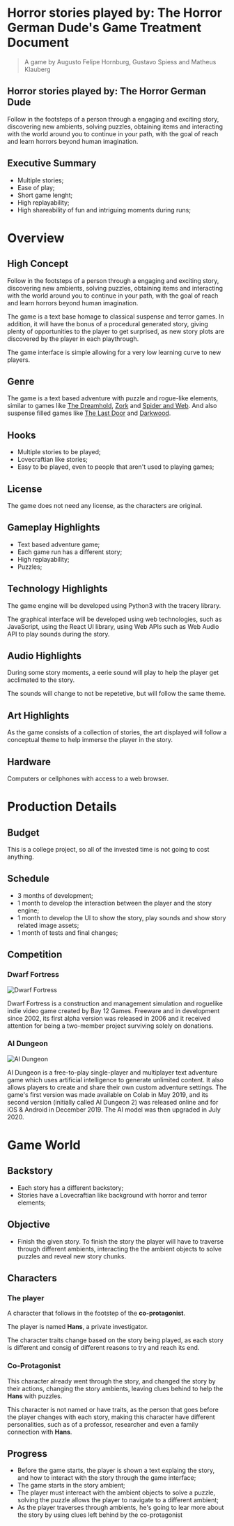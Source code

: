 # Horror stories played by: The Horror German Dude's Game Treatment Document
> A game by Augusto Felipe Hornburg, Gustavo Spiess and Matheus Klauberg

## Horror stories played by: The Horror German Dude

Follow in the footsteps of a person through a engaging and exciting story, discovering new ambients, solving puzzles, obtaining items and interacting with the world around you to continue in your path, with the goal of reach and learn horrors beyond human imagination.

## Executive Summary

* Multiple stories;
* Ease of play;
* Short game lenght;
* High replayability;
* High shareability of fun and intriguing moments during runs;

# Overview

## High Concept

Follow in the footsteps of a person through a engaging and exciting story, discovering new ambients, solving puzzles, obtaining items and interacting with the world around you to continue in your path, with the goal of reach and learn horrors beyond human imagination.

The game is a text base homage to classical suspense and terror games. In addition, it will have the bonus of a procedural generated story, giving plenty of opportunities to the player to get surprised, as new story plots are discovered by the player in each playthrough.

The game interface is simple allowing for a very low learning curve to new players.

## Genre

The game is a text based adventure with puzzle and rogue-like elements, similar to games like [The Dreamhold](https://zarfhome.com/dreamhold/), [Zork](http://textadventures.co.uk/games/view/5zyoqrsugeopel3ffhz_vq/zork) and [Spider and Web](https://www.eblong.com/zarf/zweb/tangle/). And also suspense filled games like [The Last Door](https://thegamekitchen.com/thelastdoor/) and [Darkwood](https://www.darkwoodgame.com).

## Hooks

* Multiple stories to be played;
* Lovecraftian like stories;
* Easy to be played, even to people that aren't used to playing games;

## License

The game does not need any license, as the characters are original.

## Gameplay Highlights

* Text based adventure game;
* Each game run has a different story;
* High replayability;
* Puzzles;

## Technology Highlights

The game engine will be developed using Python3 with the tracery library.

The graphical interface will be developed using web technologies, such as JavaScript, using the React UI library, using Web APIs such as Web Audio API to play sounds during the story.

## Audio Highlights

During some story moments, a eerie sound will play to help the player get acclimated to the story.

The sounds will change to not be repetetive, but will follow the same theme.

## Art Highlights

As the game consists of a collection of stories, the art displayed will follow a conceptual theme to help immerse the player in the story.

## Hardware

Computers or cellphones with access to a web browser.

# Production Details

## Budget

This is a college project, so all of the invested time is not going to cost anything.

## Schedule

* 3 months of development;
* 1 month to develop the interaction between the player and the story engine;
* 1 month to develop the UI to show the story, play sounds and show story related image assets;
* 1 month of tests and final changes;

## Competition

### Dwarf Fortress

![Dwarf Fortress](./dwarf-fortress.png)

Dwarf Fortress is a construction and management simulation and roguelike indie video game created by Bay 12 Games. Freeware and in development since 2002, its first alpha version was released in 2006 and it received attention for being a two-member project surviving solely on donations.

### AI Dungeon

![AI Dungeon](./ai-dungeon.png)

AI Dungeon is a free-to-play single-player and multiplayer text adventure game which uses artificial intelligence to generate unlimited content. It also allows players to create and share their own custom adventure settings. The game's first version was made available on Colab in May 2019, and its second version (initially called AI Dungeon 2) was released online and for iOS & Android in December 2019. The AI model was then upgraded in July 2020.

# Game World

## Backstory

* Each story has a different backstory;
* Stories have a Lovecraftian like background with horror and terror elements;

## Objective

* Finish the given story. To finish the story the player will have to traverse through different ambients, interacting the the ambient objects to solve puzzles and reveal new story chunks.

## Characters

### The player

A character that follows in the footstep of the **co-protagonist**.

The player is named **Hans**, a private investigator.

The character traits change based on the story being played, as each story is different and consig of different reasons to try and reach its end.

### Co-Protagonist

This character already went through the story, and changed the story by their actions, changing the story ambients, leaving clues behind to help the **Hans** with puzzles.

This character is not named or have traits, as the person that goes before the player changes with each story, making this character have different personalities, such as of a professor, researcher and even a family connection with **Hans**.

## Progress

* Before the game starts, the player is shown a text explaing the story, and how to interact with the story through the game interface;
* The game starts in the story ambient;
* The player must intereact with the ambient objects to solve a puzzle, solving the puzzle allows the player to navigate to a different ambient;
* As the player traverses through ambients, he's going to lear more about the story by using clues left behind by the co-protagonist
